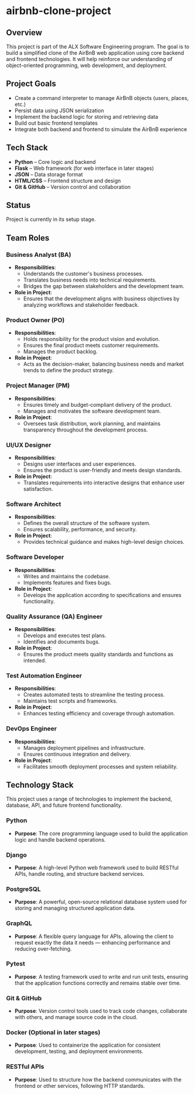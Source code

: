 # airbnb-clone-project

## Overview

This project is part of the ALX Software Engineering program. The goal is to build a simplified clone of the AirBnB web application using core backend and frontend technologies. It will help reinforce our understanding of object-oriented programming, web development, and deployment.

## Project Goals

- Create a command interpreter to manage AirBnB objects (users, places, etc.)
- Persist data using JSON serialization
- Implement the backend logic for storing and retrieving data
- Build out basic frontend templates
- Integrate both backend and frontend to simulate the AirBnB experience

## Tech Stack

- **Python** – Core logic and backend
- **Flask** – Web framework (for web interface in later stages)
- **JSON** – Data storage format
- **HTML/CSS** – Frontend structure and design
- **Git & GitHub** – Version control and collaboration

## Status

Project is currently in its setup stage.

## Team Roles

###  Business Analyst (BA)
- **Responsibilities**:
  - Understands the customer's business processes.
  - Translates business needs into technical requirements.
  - Bridges the gap between stakeholders and the development team.
- **Role in Project**:
  - Ensures that the development aligns with business objectives by analyzing workflows and stakeholder feedback.

###  Product Owner (PO)
- **Responsibilities**:
  - Holds responsibility for the product vision and evolution.
  - Ensures the final product meets customer requirements.
  - Manages the product backlog.
- **Role in Project**:
  - Acts as the decision-maker, balancing business needs and market trends to define the product strategy.

###  Project Manager (PM)
- **Responsibilities**:
  - Ensures timely and budget-compliant delivery of the product.
  - Manages and motivates the software development team.
- **Role in Project**:
  - Oversees task distribution, work planning, and maintains transparency throughout the development process.

###  UI/UX Designer
- **Responsibilities**:
  - Designs user interfaces and user experiences.
  - Ensures the product is user-friendly and meets design standards.
- **Role in Project**:
  - Translates requirements into interactive designs that enhance user satisfaction.

###  Software Architect
- **Responsibilities**:
  - Defines the overall structure of the software system.
  - Ensures scalability, performance, and security.
- **Role in Project**:
  - Provides technical guidance and makes high-level design choices.

###  Software Developer
- **Responsibilities**:
  - Writes and maintains the codebase.
  - Implements features and fixes bugs.
- **Role in Project**:
  - Develops the application according to specifications and ensures functionality.

###  Quality Assurance (QA) Engineer
- **Responsibilities**:
  - Develops and executes test plans.
  - Identifies and documents bugs.
- **Role in Project**:
  - Ensures the product meets quality standards and functions as intended.

###  Test Automation Engineer
- **Responsibilities**:
  - Creates automated tests to streamline the testing process.
  - Maintains test scripts and frameworks.
- **Role in Project**:
  - Enhances testing efficiency and coverage through automation.

###  DevOps Engineer
- **Responsibilities**:
  - Manages deployment pipelines and infrastructure.
  - Ensures continuous integration and delivery.
- **Role in Project**:
  - Facilitates smooth deployment processes and system reliability.

## Technology Stack

This project uses a range of technologies to implement the backend, database, API, and future frontend functionality.

###  Python
- **Purpose**: The core programming language used to build the application logic and handle backend operations.

###  Django
- **Purpose**: A high-level Python web framework used to build RESTful APIs, handle routing, and structure backend services.

###  PostgreSQL
- **Purpose**: A powerful, open-source relational database system used for storing and managing structured application data.

###  GraphQL
- **Purpose**: A flexible query language for APIs, allowing the client to request exactly the data it needs — enhancing performance and reducing over-fetching.

###  Pytest
- **Purpose**: A testing framework used to write and run unit tests, ensuring that the application functions correctly and remains stable over time.

###  Git & GitHub
- **Purpose**: Version control tools used to track code changes, collaborate with others, and manage source code in the cloud.

###  Docker (Optional in later stages)
- **Purpose**: Used to containerize the application for consistent development, testing, and deployment environments.

###  RESTful APIs
- **Purpose**: Used to structure how the backend communicates with the frontend or other services, following HTTP standards.

